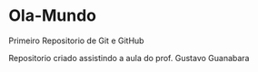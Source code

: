 # Ola-Mundo
 Primeiro Repositorio de Git e GitHub

Repositorio criado assistindo a aula do prof. Gustavo Guanabara 
